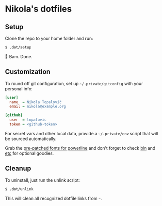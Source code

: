 Nikola's dotfiles
=================

## Setup

Clone the repo to your home folder and run:

```sh
$ .dot/setup
```

:facepunch: Bam. Done.


## Customization

To round off git configuration, set up `~/.private/gitconfig` with
your personal info:

```ini
[user]
  name  = Nikola Topalović
  email = nikola@example.org

[github]
  user  = topalovic
  token = <github-token>
```

For secret vars and other local data, provide a `~/.private/env`
script that will be sourced automatically.

Grab the
[pre-patched fonts for powerline](https://github.com/powerline/fonts)
and don't forget to check [bin](bin/) and [etc](etc/) for optional
goodies.


## Cleanup

To uninstall, just run the unlink script:

```sh
$ .dot/unlink
```

This will clean all recognized dotfile links from `~`.
